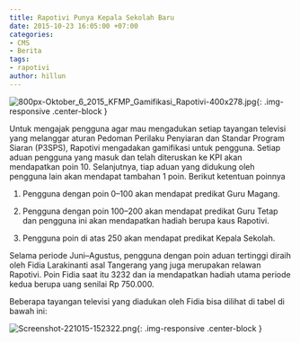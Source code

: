 ```yaml
---
title: Rapotivi Punya Kepala Sekolah Baru
date: 2015-10-23 16:05:00 +07:00
categories:
- CMS
- Berita
tags:
- rapotivi
author: hillun
---
```


![800px-Oktober_6_2015_KFMP_Gamifikasi_Rapotivi-400x278.jpg](/uploads/800px-Oktober_6_2015_KFMP_Gamifikasi_Rapotivi-400x278.jpg){: .img-responsive .center-block }

Untuk mengajak pengguna agar mau mengadukan setiap tayangan televisi yang melanggar aturan Pedoman Perilaku Penyiaran dan Standar Program Siaran (P3SPS), Rapotivi mengadakan gamifikasi untuk pengguna. Setiap aduan pengguna yang masuk dan telah diteruskan ke KPI akan mendapatkan poin 10. Selanjutnya, tiap aduan yang didukung oleh pengguna lain akan mendapat tambahan 1 poin. Berikut ketentuan poinnya

1. Pengguna dengan poin 0–100 akan mendapat predikat Guru Magang.

2. Pengguna dengan poin 100–200 akan mendapat predikat Guru Tetap dan pengguna ini akan mendapatkan hadiah berupa kaus Rapotivi.

3. Pengguna poin di atas 250 akan mendapat predikat Kepala Sekolah.

Selama periode Juni–Agustus, pengguna dengan poin aduan tertinggi diraih oleh Fidia Larakinanti asal Tangerang yang juga merupakan relawan Rapotivi. Poin Fidia saat itu 3232 dan ia mendapatkan hadiah utama periode kedua berupa uang senilai Rp 750.000.

Beberapa tayangan televisi yang diadukan oleh Fidia bisa dilihat di tabel di bawah ini:

![Screenshot-221015-152322.png](/uploads/Screenshot-221015-152322.png){: .img-responsive .center-block }